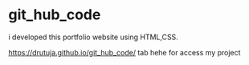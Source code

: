# git_hub_code
i developed this portfolio website using HTML,CSS.

 https://drutuja.github.io/git_hub_code/ tab hehe for access my project
